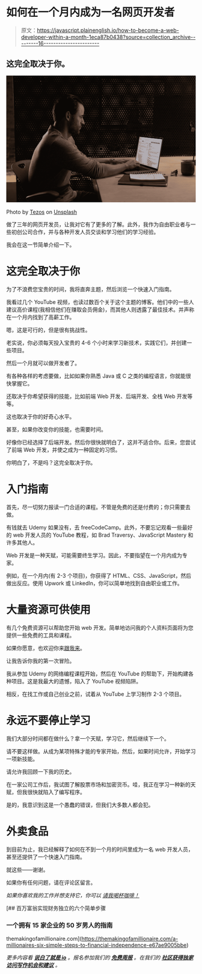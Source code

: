 # 如何在一个月内成为一名网页开发者

> 原文：<https://javascript.plainenglish.io/how-to-become-a-web-developer-within-a-month-1eca87b0438?source=collection_archive---------16----------------------->

## 这完全取决于你。

![](img/e4de16c7899c4cddb4bd0c6b0bc4ae92.png)

Photo by [Tezos](https://unsplash.com/@tezos?utm_source=medium&utm_medium=referral) on [Unsplash](https://unsplash.com?utm_source=medium&utm_medium=referral)

做了三年的网页开发员，让我对它有了更多的了解。此外，我作为自由职业者与一些初创公司合作，并与各种开发人员交谈和学习他们的学习经验。

我会在这一节简单介绍一下。

# **这完全取决于你**

为了不浪费您宝贵的时间，我将直奔主题，然后浏览一个快速入门指南。

我看过几个 YouTube 视频，也读过数百个关于这个主题的博客。他们中的一些人建议高价课程(我相信他们在赚取会员佣金)，而其他人则透露了最佳技术。并声称在一个月内找到了高薪工作。

嗯，这是可行的，但是很有挑战性。

老实说，你必须每天投入宝贵的 4-6 个小时来学习新技术，实践它们，并创建一些项目。

然后一个月就可以做开发者了。

有各种各样的考虑要做，比如如果你熟悉 Java 或 C 之类的编程语言，你就能很快掌握它。

还取决于你希望获得的技能，比如前端 Web 开发、后端开发、全栈 Web 开发等等。

这也取决于你的好奇心水平。

甚至，如果你改变你的技能，也需要时间。

好像你已经选择了后端开发。然后你很快就明白了，这并不适合你。后来，您尝试了前端 Web 开发，并使之成为一种固定的习惯。

你明白了，不是吗？这完全取决于你。

# 入门指南

首先，尽一切努力报读一门合适的课程。不管是免费的还是付费的；你只需要去做。

有钱就去 Udemy 如果没有，去 freeCodeCamp。此外，不要忘记观看一些最好的 web 开发人员的 YouTube 教程，如 Brad Traversy、JavaScript Mastery 和许多其他人。

Web 开发是一种天赋，可能需要终生学习。因此，不要指望在一个月内成为专家。

例如，在一个月内(有 2-3 个项目)，你获得了 HTML、CSS、JavaScript，然后做出反应。使用 Upwork 或 LinkedIn，你可以简单地找到自由职业或工作。

# 大量资源可供使用

有几个免费资源可以帮助您开始 web 开发。简单地访问我的个人资料页面将为您提供一些免费的工具和课程。

如果你愿意，也欢迎你来[跟我来](https://nitinfab.medium.com/)。

让我告诉你我的第一次冒险。

我从参加 Udemy 的网络编程课程开始，然后在 YouTube 的帮助下，开始构建各种项目。这是我最大的遗憾，陷入了 YouTube 视频陷阱。

相反，在找工作或自己创业之前，试着从 YouTube 上学习制作 2-3 个项目。

# 永远不要停止学习

我们大部分时间都在做什么？拿一个天赋，学习它，然后继续下一个。

请不要这样做。从成为某项特殊才能的专家开始，然后，如果时间允许，开始学习一项新技能。

请允许我回顾一下我的历史。

在一家公司工作后，我试图了解股票市场和加密货币。哇，我正在学习一种新的天赋，但我很快就陷入了编写程序。

是的，我意识到这是一个愚蠢的错误，但我们大多数人都会犯。

# 外卖食品

到目前为止，我已经解释了如何在不到一个月的时间里成为一名 web 开发人员，甚至还提供了一个快速入门指南。

就这些——谢谢。

如果你有任何问题，请在评论区留言。

*如果你喜欢我的工作并想支持它，你可以* [*请我喝杯咖啡！*](https://www.buymeacoffee.com/nitinfab)

[](https://themakingofamillionaire.com/a-millionaires-six-simple-steps-to-financial-independence-e67ae9005bbe) [## 百万富翁实现财务独立的六个简单步骤

### 一个拥有 15 家企业的 50 岁男人的指南

themakingofamillionaire.com](https://themakingofamillionaire.com/a-millionaires-six-simple-steps-to-financial-independence-e67ae9005bbe) 

*更多内容看* [***说白了就是 io***](http://plainenglish.io/) *。报名参加我们的* [***免费周报***](http://newsletter.plainenglish.io/) *。在我们的* [***社区获得独家访问写作机会和建议***](https://discord.gg/GtDtUAvyhW) *。*